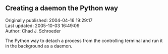 ## Creating a daemon the Python way  
Originally published: 2004-04-16 19:29:17  
Last updated: 2005-10-03 16:49:09  
Author: Chad J. Schroeder  
  
The Python way to detach a process from the controlling terminal and run it in the
background as a daemon.